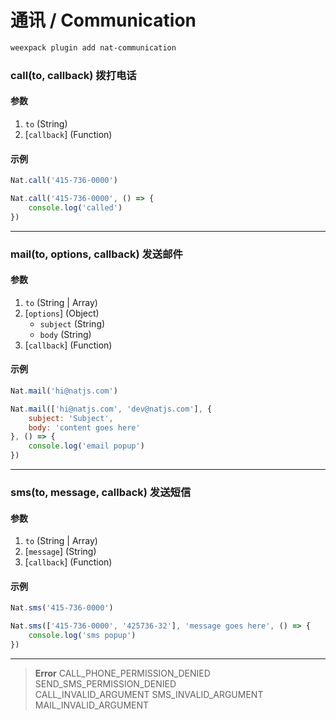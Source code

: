 # 通讯 / Communication

```bash
weexpack plugin add nat-communication
```

### call(to, callback) <span class="sub">拨打电话</span>

#### 参数
1. `to` (String)
2. [`callback`] (Function)

#### 示例
```js
Nat.call('415-736-0000')
```

```js
Nat.call('415-736-0000', () => {
    console.log('called')
})
```

---

### mail(to, options, callback) <span class="sub">发送邮件</span>

#### 参数
1. `to` (String | Array)
2. [`options`] (Object)
    - `subject` (String)
    - `body` (String)
3. [`callback`] (Function)

#### 示例
```js
Nat.mail('hi@natjs.com')
```

```js
Nat.mail(['hi@natjs.com', 'dev@natjs.com'], {
    subject: 'Subject',
    body: 'content goes here'
}, () => {
    console.log('email popup')
})
```

---

### sms(to, message, callback) <span class="sub">发送短信</span>

#### 参数
1. `to` (String | Array)
2. [`message`] (String)
3. [`callback`] (Function)

#### 示例
```js
Nat.sms('415-736-0000')
```

```js
Nat.sms(['415-736-0000', '425736-32'], 'message goes here', () => {
    console.log('sms popup')
})
```

---

> **Error**	
> CALL_PHONE_PERMISSION_DENIED	
> SEND_SMS_PERMISSION_DENIED	
> CALL_INVALID_ARGUMENT	
> SMS_INVALID_ARGUMENT	
> MAIL_INVALID_ARGUMENT	